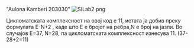 "Aulona Kamberi 203030" 
![SILab2 png](https://github.com/aulonakamberi/SI_2023_lab2_203030/assets/129548583/c45d5f8b-1739-4efd-ac68-4ea0c9f03545)

Цикломатската комплексност на овој код е 11, истата ја добив преку формулата E-N+2 , каде што E е бројот на ребра,N е број на јазли. Во случајoв E=37, N=28, па цикломатската комплексност изнесува 11. (37-28+2=11)
